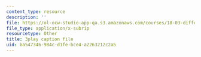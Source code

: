 ```yaml
---
content_type: resource
description: ''
file: https://ol-ocw-studio-app-qa.s3.amazonaws.com/courses/18-03-differential-equations-spring-2010/ba547346984cd1febce4a2263212c2a5_SioXozu-Loo.srt
file_type: application/x-subrip
resourcetype: Other
title: 3play caption file
uid: ba547346-984c-d1fe-bce4-a2263212c2a5
---
```

